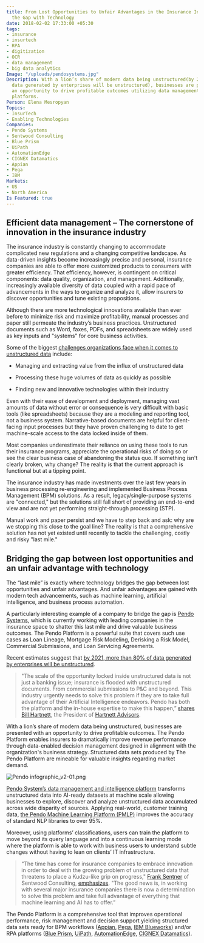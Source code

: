 ```yaml
---
title: From Lost Opportunities to Unfair Advantages in the Insurance Industry – Bridging
  the Gap with Technology
date: 2018-02-02 17:33:00 +05:30
tags:
- insurance
- insurtech
- RPA
- digitization
- OCR
- data management
- big data analytics
Image: "/uploads/pendosystems.jpg"
Description: With a lion’s share of modern data being unstructured(by 2021, >80% of
  data generated by enterprises will be unstructured), businesses are presented with
  an opportunity to drive profitable outcomes utilizing data management and intelligence
  platforms.
Person: Elena Mesropyan
Topics:
- InsurTech
- Enabling Technologies
Companies:
- Pendo Systems
- Sentwood Consulting
- Blue Prism
- UiPath
- AutomationEdge
- CIGNEX Datamatics
- Appian
- Pega
- IBM
Markets:
- US
- North America
Is Featured: true
---
```


## Efficient data management – The cornerstone of innovation in the insurance industry

The insurance industry is constantly changing to accommodate complicated new regulations and a changing competitive landscape. As data-driven insights become increasingly precise and personal, insurance companies are able to offer more customized products to consumers with greater efficiency. That efficiency, however, is contingent on critical components: data quality, organization, and management. Additionally, increasingly available diversity of data coupled with a rapid pace of advancements in the ways to organize and analyze it, allow insurers to discover opportunities and tune existing propositions.

Although there are more technological innovations available than ever before to minimize risk and maximize profitability, manual processes and paper still permeate the industry’s business practices. Unstructured documents such as Word, faxes, PDFs, and spreadsheets are widely used as key inputs and "systems" for core business activities.

Some of the biggest [challenges organizations face when it comes to unstructured data](https://www.ibm.com/blogs/watson/2016/05/biggest-data-challenges-might-not-even-know/) include:

* Managing and extracting value from the influx of unstructured data

* Processing these huge volumes of data as quickly as possible

* Finding new and innovative technologies within their industry

Even with their ease of development and deployment, managing vast amounts of data without error or consequence is very difficult with basic tools (like spreadsheets) because they are a modeling and reporting tool, not a business system. Narrative-based documents are helpful for client-facing input processes but they have proven challenging to date to get machine-scale access to the data locked inside of them.

Most companies underestimate their reliance on using these tools to run their insurance programs, appreciate the operational risks of doing so or see the clear business case of abandoning the status quo. If something isn't clearly broken, why change? The reality is that the current approach is functional but at a tipping point.

The insurance industry has made investments over the last few years in business processing re-engineering and implemented Business Process Management (BPM) solutions. As a result, legacy/single-purpose systems are "connected," but the solutions still fall short of providing an end-to-end view and are not yet performing straight-through processing (STP).

Manual work and paper persist and we have to step back and ask: why are we stopping this close to the goal line? The reality is that a comprehensive solution has not yet existed until recently to tackle the challenging, costly and risky "last mile."

## Bridging the gap between lost opportunities and an unfair advantage with technology

The “last mile” is exactly where technology bridges the gap between lost opportunities and unfair advantages. And unfair advantages are gained with modern tech advancements, such as machine learning, artificial intelligence, and business process automation.

A particularly interesting example of a company to bridge the gap is [Pendo Systems](http://pendosystems.com/), which is currently working with leading companies in the insurance space to shatter this last mile and drive valuable business outcomes. The Pendo Platform is a powerful suite that covers such use cases as Loan Lineage, Mortgage Risk Modeling, Derisking a Risk Model, Commercial Submissions, and Loan Servicing Agreements.

Recent estimates suggest that [by 2021, more than 80% of data generated by enterprises will be unstructured](http://www.cxotoday.com/story/2018-the-year-of-demystifying-unstructured-data/).

> "The scale of the opportunity locked inside unstructured data is not just a banking issue; insurance is flooded with unstructured documents. From commercial submissions to P&C and beyond. This industry urgently needs to solve this problem if they are to take full advantage of their Artificial Intelligence endeavors. Pendo has both the platform and the in-house expertise to make this happen,” [shares](http://pendosystems.com/news/pendo-systems-targets-insurance-sector-proven-pendo-machine-learning-platform/) [Bill Hartnett](http://www.billhartnett.com/Pages/default.aspx), the President of [Hartnett Advisors](https://www.harnettadvisers.com/).

With a lion’s share of modern data being unstructured, businesses are presented with an opportunity to drive profitable outcomes. The Pendo Platform enables insurers to dramatically improve revenue performance through data-enabled decision management designed in alignment with the organization's business strategy. Structured data sets produced by The Pendo Platform are mineable for valuable insights regarding market demand.

![Pendo infographic_v2-01.png](/uploads/Pendo%20infographic_v2-01.png)

[Pendo System’s data management and intelligence platform](http://pendosystems.com/news/pendo-systems-targets-insurance-sector-proven-pendo-machine-learning-platform/) transforms unstructured data into AI-ready datasets at machine scale allowing businesses to explore, discover and analyze unstructured data accumulated across wide disparity of sources. Applying real-world, customer training data, [the Pendo Machine Learning Platform (PMLP)](http://pendosystems.com/news/pendo-systems-targets-insurance-sector-proven-pendo-machine-learning-platform/) improves the accuracy of standard NLP libraries to over 95%.

Moreover, using platforms’ classifications, users can train the platform to move beyond its query language and into a continuous learning mode where the platform is able to work with business users to understand subtle changes without having to lean on clients’ IT infrastructure.

> “The time has come for insurance companies to embrace innovation in order to deal with the growing problem of unstructured data that threatens to place a Kudzu-like grip on progress," [Frank Sentner](https://www.linkedin.com/in/franksentner/) of Sentwood Consulting, [emphasizes](http://pendosystems.com/news/pendo-systems-targets-insurance-sector-proven-pendo-machine-learning-platform/). "The good news is, in working with several major insurance companies there is now a determination to solve this problem and take full advantage of everything that machine learning and AI has to offer.”

The Pendo Platform is a comprehensive tool that improves operational performance, risk management and decision support yielding structured data sets ready for BPM workflows ([Appian](https://www.appian.com/), [Pega](https://www.pega.com/), [IBM Blueworks](https://www.blueworkslive.com/home)) and/or RPA platforms ([Blue Prism](https://www.blueprism.com/), [UiPath](https://www.uipath.com/), [AutomationEdge](https://automationedge.com/), [CIGNEX Datamatics](http://www.cignex.com/solutions/robotic-process-automation)).